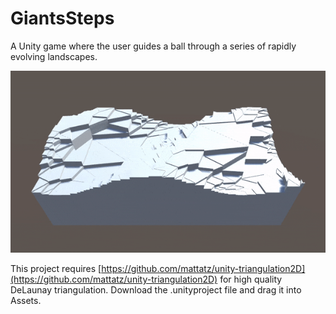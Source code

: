 # GiantsSteps
A Unity game where the user guides a ball through a series of rapidly evolving landscapes.

![](https://github.com/manifolded/GiantsSteps/blob/master/Images/2SquareLandscapeWithBall.gif?raw=true)

This project requires [https://github.com/mattatz/unity-triangulation2D](https://github.com/mattatz/unity-triangulation2D) for high quality DeLaunay triangulation.  Download the .unityproject file and drag it into Assets.


